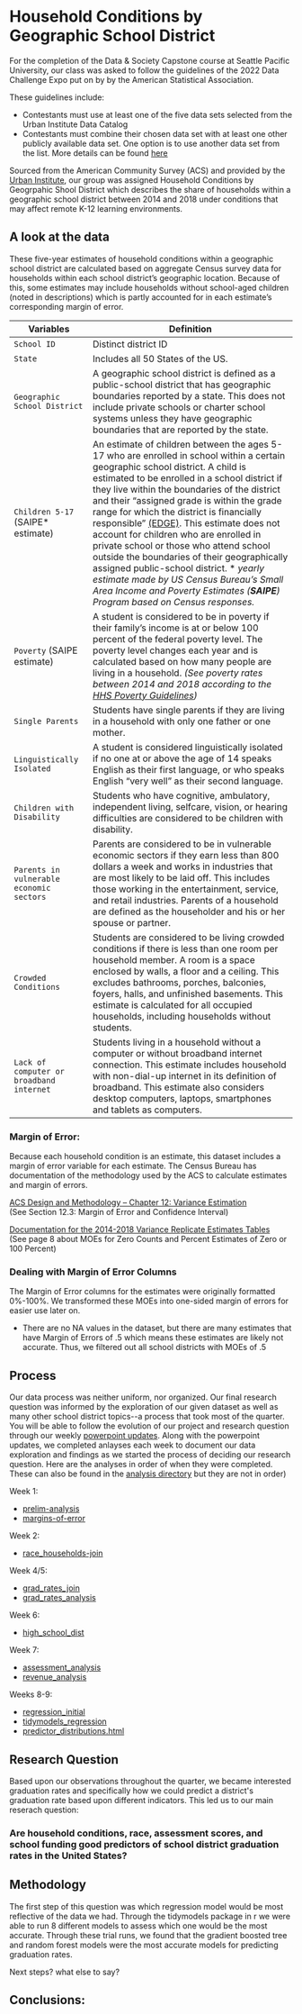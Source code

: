 # Household Conditions by Geographic School District

For the completion of the Data & Society Capstone course at Seattle Pacific University, our class was asked to follow the guidelines of the 2022 Data Challenge Expo put on by by the American Statistical Association. 

These guidelines include: 
- Contestants must use at least one of the five data sets selected from the Urban Institute Data Catalog
- Contestants must combine their chosen data set with at least one other publicly available data set. One option is to use another data set from the list.
More details can be found [here](https://community.amstat.org/dataexpo/home)

Sourced from the American Community Survey (ACS) and provided by the [Urban Institute](https://datacatalog.urban.org/dataset/household-conditions-geographic-school-district), our group was assigned Household Conditions by Geogrpahic Shool District which describes the share of households within a geographic school district between 2014 and 2018 under conditions that may affect remote K-12 learning environments.

## A look at the data

These five-year estimates of household conditions within a geographic school district are calculated based on aggregate Census survey data for households within each school district’s geographic location. Because of this, some estimates may include households without school-aged children (noted in descriptions) which is partly accounted for in each estimate’s corresponding margin of error. 

| Variables | Definition |
| --- | --- |
| `School ID` |Distinct district ID|
| `State` |Includes all 50 States of the US.|
| `Geographic School District` |A geographic school district is defined as a public-school district that has geographic boundaries reported by a state. This does not include private schools or charter school systems unless they have geographic boundaries that are reported by the state.  |
| `Children 5-17` (SAIPE\* estimate) | An estimate of children between the ages 5-17 who are enrolled in school within a certain geographic school district. A child is estimated to be enrolled in a school district if they live within the boundaries of the district and their “assigned grade is within the grade range for which the district is financially responsible” [(EDGE)](https://nces.ed.gov/programs/edge/Demographic/ACSchildren). This estimate does not account for children who are enrolled in private school or those who attend school outside the boundaries of their geographically assigned public-school district. \* _yearly estimate made by US Census Bureau’s Small Area Income and Poverty Estimates (**SAIPE**) Program based on Census responses._|
| `Poverty` (SAIPE estimate) | A student is considered to be in poverty if their family’s income is at or below 100 percent of the federal poverty level. The poverty level changes each year and is calculated based on how many people are living in a household. _(See poverty rates between 2014 and 2018 according to the [HHS Poverty Guidelines](https://aspe.hhs.gov/topics/poverty-economic-mobility/poverty-guidelines/prior-hhs-poverty-guidelines-federal-register-references))_|
| `Single Parents` | Students have single parents if they are living in a household with only one father or one mother.|
| `Linguistically Isolated` | A student is considered linguistically isolated if no one at or above the age of 14 speaks English as their first language, or who speaks English “very well” as their second language.|
| `Children with Disability` | Students who have cognitive, ambulatory, independent living, selfcare, vision, or hearing difficulties are considered to be children with disability. |
| `Parents in vulnerable economic sectors` |Parents are considered to be in vulnerable economic sectors if they earn less than 800 dollars a week and works in industries that are most likely to be laid off. This includes those working in the entertainment, service, and retail industries. Parents of a household are defined as the householder and his or her spouse or partner.|
| `Crowded Conditions` | Students are considered to be living crowded conditions if there is less than one room per household member. A room is a space enclosed by walls, a floor and a ceiling. This excludes bathrooms, porches, balconies, foyers, halls, and unfinished basements. This estimate is calculated for all occupied households, including households without students. |
|`Lack of computer or broadband internet`| Students living in a household without a computer or without broadband internet connection. This estimate includes household with non-dial-up internet in its definition of broadband. This estimate also considers desktop computers, laptops, smartphones and tablets as computers.|

### Margin of Error: 
Because each household condition is an estimate, this dataset includes a margin of error variable for each estimate. The Census Bureau has documentation of the methodology used by the ACS to calculate estimates and margin of errors.

[ACS Design and Methodology – Chapter 12: Variance Estimation](https://www2.census.gov/programs-surveys/acs/methodology/design_and_methodology/acs_design_methodology_ch12_2014.pdf)  
(See Section 12.3: Margin of Error and Confidence Interval)

[Documentation for the 2014-2018 Variance Replicate Estimates Tables](https://www2.census.gov/programs-surveys/acs/replicate_estimates/2018/documentation/5-year/2014-2018_Variance_Replicate_Tables_Documentation.pdf)   
(See page 8 about MOEs for Zero Counts and Percent Estimates of Zero or 100 Percent)

### Dealing with Margin of Error Columns
The Margin of Error columns for the estimates were originally formatted 0%-100%. We transformed these MOEs into one-sided margin of errors for easier use later on. 
- There are no NA values in the dataset, but there are many estimates that have Margin of Errors of .5 which means these estimates are likely not accurate. Thus, we filtered out all school districts with MOEs of .5 


## Process

Our data process was neither uniform, nor organized. Our final research question was informed by the exploration of our given dataset as well as many other school district topics--a process that took most of the quarter. You will be able to follow the evolution of our project and research question through our weekly [powerpoint updates](https://github.com/jonmgeiger/household-conditions/tree/reproducibility/slides). Along with the powerpoint updates, we completed anlayses each week to document our data exploration and findings as we started the process of deciding our research question. Here are the analyses in order of when they were completed. These can also be found in the [analysis directory](https://github.com/jonmgeiger/household-conditions/tree/main/analyses) but they are not in order) 


Week 1: 
- [prelim-analysis](https://jonmgeiger.github.io/household-conditions/analyses/prelim-analysis.html)
- [margins-of-error](https://jonmgeiger.github.io/household-conditions/analyses/margins-of-error.html)

Week 2: 
- [race_households-join](https://jonmgeiger.github.io/household-conditions/analyses/race_households_join.html)

Week 4/5: 
- [grad_rates_join](https://github.com/jonmgeiger/household-conditions/blob/main/analyses/grad_rates_join.html)
- [grad_rates_analysis](https://github.com/jonmgeiger/household-conditions/blob/main/analyses/grad_rates_analysis.html)

Week 6: 
- [high_school_dist](https://github.com/jonmgeiger/household-conditions/blob/reproducibility/analyses/high_school_dist.html)

Week 7: 
- [assessment_analysis](https://jonmgeiger.github.io/household-conditions/analyses/assessment_analysis.html)
- [revenue_analysis](https://jonmgeiger.github.io/household-conditions/analyses/revenue_hh_join.html)

Weeks 8-9: 
- [regression_initial](https://jonmgeiger.github.io/household-conditions/analyses/regression_initial.html)
- [tidymodels_regression](https://jonmgeiger.github.io/household-conditions/analyses/tidymodels_regrassion.html)
- [predictor_distributions.html](https://jonmgeiger.github.io/household-conditions/analyses/predictor_distributions.html)


## Research Question
Based upon our observations throughout the quarter, we became interested graduation rates and specifically how we could predict a district's graduation rate based upon different indicators. This led us to our main reserach question: 

### Are household conditions, race, assessment scores, and school funding good predictors of school district graduation rates in the United States? 

## Methodology 

The first step of this question was which regression model would be most reflective of the data we had. Through the tidymodels package in r we were able to run 8 different models to assess which one would be the most accurate. Through these trial runs, we found that the gradient boosted tree and random forest models were the most accurate models for predicting graduation rates. 

Next steps? what else to say? 

## Conclusions: 


